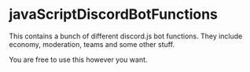 # javaScriptDiscordBotFunctions
This contains a bunch of different discord.js bot functions. They include economy, moderation, teams and some other stuff.

You are free to use this however you want.
